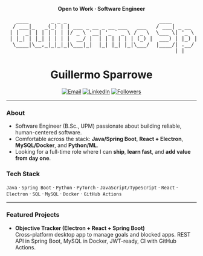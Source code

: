 <!-- Centered title -->
<p align="center">
  <b>Open to Work · Software Engineer</b>
</p>

<pre align="center">
   ____       _ _ _                             ____                                         
  / ___|_   _(_) | | ___ _ __ _ __ ___   ___   / ___| _ __   __ _ _ __ _ __ _____      _____ 
 | |  _| | | | | | |/ _ \ '__| '_ ` _ \ / _ \  \___ \| '_ \ / _` | '__| '__/ _ \ \ /\ / / _ \
 | |_| | |_| | | | |  __/ |  | | | | | | (_) |  ___) | |_) | (_| | |  | | | (_) \ V  V /  __/
  \____|\__,_|_|_|_|\___|_|  |_| |_| |_|\___/  |____/| .__/ \__,_|_|  |_|  \___/ \_/\_/ \___|
                                                     |_|                                     
</pre>

<h1 align="center">Guillermo Sparrowe</h1>
<p align="center">
  <a href="mailto:you@example.com"><img alt="Email" src="https://img.shields.io/badge/Email-you%40example.com-informational?style=flat"></a>
  <a href="https://www.linkedin.com/in/your-linkedin/"><img alt="LinkedIn" src="https://img.shields.io/badge/LinkedIn-Connect-blue?style=flat&logo=linkedin"></a>
  <a href="https://github.com/your-github-username?tab=followers"><img alt="Followers" src="https://img.shields.io/github/followers/your-github-username?style=flat"></a>
</p>

---

### About
- Software Engineer (B.Sc., UPM) passionate about building reliable, human-centered software.  
- Comfortable across the stack: **Java/Spring Boot**, **React + Electron**, **MySQL/Docker**, and **Python/ML**.  
- Looking for a full-time role where I can **ship**, **learn fast**, and **add value from day one**.

### Tech Stack
`Java` · `Spring Boot` · `Python` · `PyTorch` · `JavaScript/TypeScript` · `React` · `Electron` · `SQL` · `MySQL` · `Docker` · `GitHub Actions`

---

### Featured Projects
- **Objective Tracker (Electron + React + Spring Boot)**  
  Cross-platform desktop app to manage goals and blocked apps. REST API in Spring Boot, MySQL in Docker, JWT-ready, CI with GitHub Actions.
